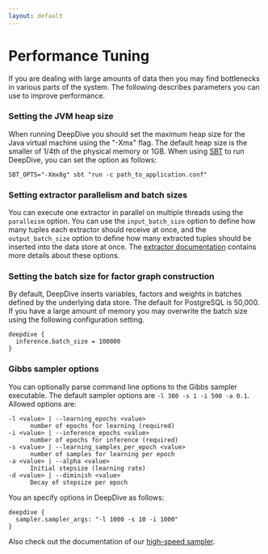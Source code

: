 ```yaml
---
layout: default
---
```


# Performance Tuning

If you are dealing with large amounts of data then you may find bottlenecks in various parts of the system. The following describes parameters you can use to improve performance.

### Setting the JVM heap size

When running DeepDive you should set the maximum heap size for the Java virtual machine using the "-Xmx" flag. The default heap size is the smaller of 1/4th of the physical memory or 1GB. When using [SBT](http://www.scala-sbt.org/) to run DeepDive, you can set the option as follows:

    SBT_OPTS="-Xmx8g" sbt "run -c path_to_application.conf"

### Setting extractor parallelism and batch sizes

You can execute one extractor in parallel on multiple threads using the `paralleism` option. You can use the `input_batch_size` option to define how many tuples each extractor should receive at once, and the `output_batch_size` option to define how many extracted tuples should be inserted into the data store at once. The [extractor documentation](extractors.html) contains more details about these options. 

### Setting the batch size for factor graph construction

By default, DeepDive inserts variables, factors and weights in batches defined by the underlying data store. The default for PostgreSQL is 50,000. If you have a large amount of memory you may overwrite the batch size using the following configuration setting.

    deepdive {
      inference.batch_size = 100000
    }


### Gibbs sampler options

You can optionally parse command line options to the Gibbs sampler executable. The default sampler options are `-l 300 -s 1 -i 500 -a 0.1`. Allowed options are:

    -l <value> | --learning_epochs <value>
          number of epochs for learning (required)
    -i <value> | --inference_epochs <value>
          number of epochs for inference (required)
    -s <value> | --learning_samples_per_epoch <value>
          number of samples for learning per epoch
    -a <value> | --alpha <value>
          Initial stepsize (learning rate)
    -d <value> | --diminish <value>
          Decay of stepsize per epoch

You an specify options in DeepDive as follows:

    deepdive {
      sampler.sampler_args: "-l 1000 -s 10 -i 1000"
    }

Also check out the documentation of our [high-speed sampler](/doc/sampler.html).